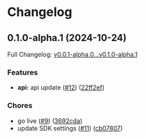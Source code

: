 # Changelog

## 0.1.0-alpha.1 (2024-10-24)

Full Changelog: [v0.0.1-alpha.0...v0.1.0-alpha.1](https://github.com/codemusket/avacube-node/compare/v0.0.1-alpha.0...v0.1.0-alpha.1)

### Features

* **api:** api update ([#12](https://github.com/codemusket/avacube-node/issues/12)) ([22ff2ef](https://github.com/codemusket/avacube-node/commit/22ff2ef6f58bc8d3dfc44799145802c4ff2cdaf9))


### Chores

* go live ([#9](https://github.com/codemusket/avacube-node/issues/9)) ([3692cda](https://github.com/codemusket/avacube-node/commit/3692cda06a47258f1798ee046b390d77ec9e8e15))
* update SDK settings ([#11](https://github.com/codemusket/avacube-node/issues/11)) ([cb07807](https://github.com/codemusket/avacube-node/commit/cb07807d49f80a975b129d25df5902c151be8067))
